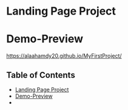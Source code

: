 # Landing Page Project

# Demo-Preview

https://alaahamdy20.github.io/MyFirstProject/

## Table of Contents

- [Landing Page Project](#landing-page-project)
- [Demo-Preview](#demo-preview)
- 
